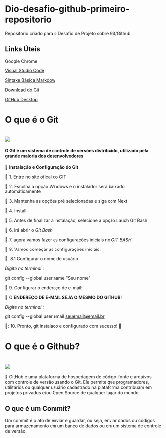 # Dio-desafio-github-primeiro-repositorio
Repositório criado para o Desafio de Projeto sobre Git/Github.

## Links Úteis

[Google Chrome](https://www.google.pt/intl/pt-PT/chrome/?standalone=1)

[Visual Studio Code](https://code.visualstudio.com/)

[Sintaxe Básica Markdow](https://www.markdownguide.org/basic-syntax/)

[Download do Git](https://git-scm.com/)

[GitHub Desktop](https://desktop.github.com/)


# O que é o Git <h1> ![](https://upload.wikimedia.org/wikipedia/commons/archive/e/e0/20130520120408%21Git-logo.svg) 
  #### O **Git**  é um sistema de controle de versões distribuído, utilizado pela grande maioria dos desenvolvedores <h4>
  
   :stop_sign: **Instalação e Configuração do Git** 
  
:small_blue_diamond: 1. Entre no site ofical do GIT

:small_blue_diamond: 2. Escolha a opção Windows e o instalador será baixado automáticamente

:small_blue_diamond: 3. Mantenha as opções pré selecionadas e siga com Next

:small_blue_diamond: 4. Install

:small_blue_diamond: 5. Antes de finalizar a instalação, selecione a opção Lauch Git Bash
  
:small_blue_diamond: 6. irá abrir o *Git Bash*

:small_blue_diamond: 7. agora vamos fazer as configurações iniciais no _GIT BASH_
  
:small_blue_diamond: 8. Vamos começar as configurações iniciais:

:stop_sign: ​ 8.1 Configurar o nome de usuário
  
  _Digite no terminal :_

git config --global user.name "Seu nome"
  
:small_blue_diamond: 9. Configurar o endereço de e-mail:
  
:rotating_light: O **ENDEREÇO DE E-MAIL SEJA O MESMO DO GITHUB**!
  
  _Digite no terminal :_

git config --global user.email seuemail@email.br

🔹: 10. Pronto, git instalado e configurado com sucesso! :star_struck:
  
  
# O que é o Github? <h1> ![](https://morettic.com.br/wp2/wp-content/uploads/2017/10/GitHub-300x176.jpg)
 :rotating_light: GitHub é uma plataforma de hospedagem de código-fonte e arquivos com controle de versão usando o Git.
  Ele permite que programadores, utilitários ou qualquer usuário cadastrado na plataforma contribuam em projetos privados e/ou Open Source de qualquer lugar do mundo.
  
  ## O que é um Commit?
  Um commit é o ato de enviar e guardar, ou seja, enviar dados ou códigos para armazenamento em um banco de dados ou em um sistema de controle de versão.
